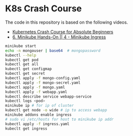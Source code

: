 # K8s Crash Course

The code in this repository is based on the following videos.

- [Kubernetes Crash Course for Absolute Beginners](https://youtu.be/s_o8dwzRlu4)
- [6. Minikube Hands-On || 4 - Minikube Ingress](https://youtu.be/Gip-Q6AWpcY)

```bash
minikube start
echo -n mongouser | base64  # mongopassword
kubectl --help
kubectl get pod
kubectl get all
kubectl get configmap
kubectl get secret
kubectl apply -f mongo-config.yaml
kubectl apply -f mongo-secret.yaml
kubectl apply -f mongo.yaml
kubectl apply -f webapp.yaml
kubectl describe service webapp-service
kubectl logs <pod>
minikube ip # for ip of cluster
kubectl get node -o wide # ip to access webapp
minikube addons enable ingress
# sudo vi /etc/hosts for host to minikube ip addr
kubectl apply -f ingress.yaml
kubeclt get ingress
```
